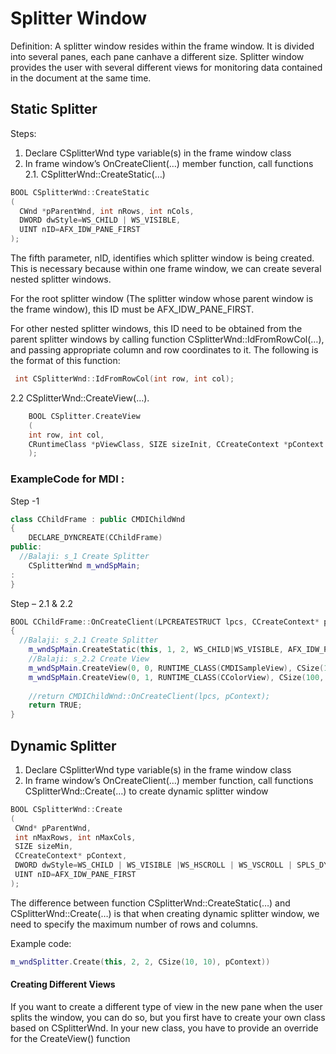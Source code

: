 # Splitter Window 
Definition: A splitter window resides within the frame window. It is divided into several panes, each pane canhave a different size. Splitter window provides the user with several different views for monitoring
data contained in the document at the same time.

## Static Splitter
 
Steps:
1. Declare CSplitterWnd type variable(s) in the frame window class
2. In frame window’s OnCreateClient(…) member function, call functions
2.1. CSplitterWnd::CreateStatic(…)
```cpp
BOOL CSplitterWnd::CreateStatic
(
  CWnd *pParentWnd, int nRows, int nCols,
  DWORD dwStyle=WS_CHILD | WS_VISIBLE,
  UINT nID=AFX_IDW_PANE_FIRST
);
```

The fifth parameter, nID, identifies which splitter window is being created. This is necessary because
within one frame window, we can create several nested splitter windows.
 
For the root splitter window (The splitter window whose parent window is the frame window), this ID must be AFX_IDW_PANE_FIRST.
 
For other nested splitter windows, this ID need to be obtained from the parent splitter windows by calling
function CSplitterWnd::IdFromRowCol(…), and passing appropriate column and row coordinates to it. The
following is the format of this function:
```cpp
 int CSplitterWnd::IdFromRowCol(int row, int col);
 ```
	 
2.2 CSplitterWnd::CreateView(…).
```cpp
	BOOL CSplitter.CreateView
	(
	int row, int col,
	CRuntimeClass *pViewClass, SIZE sizeInit, CCreateContext *pContext
	);
``` 
 
 
### ExampleCode for MDI :
Step -1
```cpp
class CChildFrame : public CMDIChildWnd
{
	DECLARE_DYNCREATE(CChildFrame)
public:
  //Balaji: s_1 Create Splitter
	CSplitterWnd m_wndSpMain;
:
}
````
Step – 2.1 & 2.2
```cpp 
BOOL CChildFrame::OnCreateClient(LPCREATESTRUCT lpcs, CCreateContext* pContext)
{
  //Balaji: s_2.1 Create Splitter
	m_wndSpMain.CreateStatic(this, 1, 2, WS_CHILD|WS_VISIBLE, AFX_IDW_PANE_FIRST);
	//Balaji: s_2.2 Create View
	m_wndSpMain.CreateView(0, 0, RUNTIME_CLASS(CMDISampleView), CSize(100, 100), pContext);
	m_wndSpMain.CreateView(0, 1, RUNTIME_CLASS(CColorView), CSize(100, 100), pContext);
 
	//return CMDIChildWnd::OnCreateClient(lpcs, pContext);
	return TRUE;
}
 ```
 
## Dynamic Splitter
1. Declare CSplitterWnd type variable(s) in the frame window class
2. In frame window’s OnCreateClient(…) member function, call functions CSplitterWnd::Create(…) to create dynamic splitter window
 ```cpp
BOOL CSplitterWnd::Create
(
  CWnd* pParentWnd,
  int nMaxRows, int nMaxCols,
  SIZE sizeMin,
  CCreateContext* pContext,
  DWORD dwStyle=WS_CHILD | WS_VISIBLE |WS_HSCROLL | WS_VSCROLL | SPLS_DYNAMIC_SPLIT,
  UINT nID=AFX_IDW_PANE_FIRST
);
```
The difference between function CSplitterWnd::CreateStatic(…) and CSplitterWnd::Create(…)
is that when creating dynamic splitter window, we need to specify the maximum number of rows and columns.
 
Example code:
```cpp
m_wndSplitter.Create(this, 2, 2, CSize(10, 10), pContext))
```

#### Creating Different Views

If you want to create a different type of view in the new pane when the user splits the window, you can do so, but you first have to create your own class based on CSplitterWnd. In your new class, you have to provide an override for the CreateView() function
